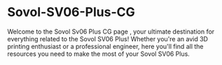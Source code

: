 # Sovol-SV06-Plus-CG
Welcome to the Sovol Sv06  Plus CG page , your ultimate destination for everything related to the Sovol SV06 Plus! Whether you're an avid 3D printing enthusiast or a professional engineer, here you'll find all the resources you need to make the most of your Sovol SV06 Plus.

